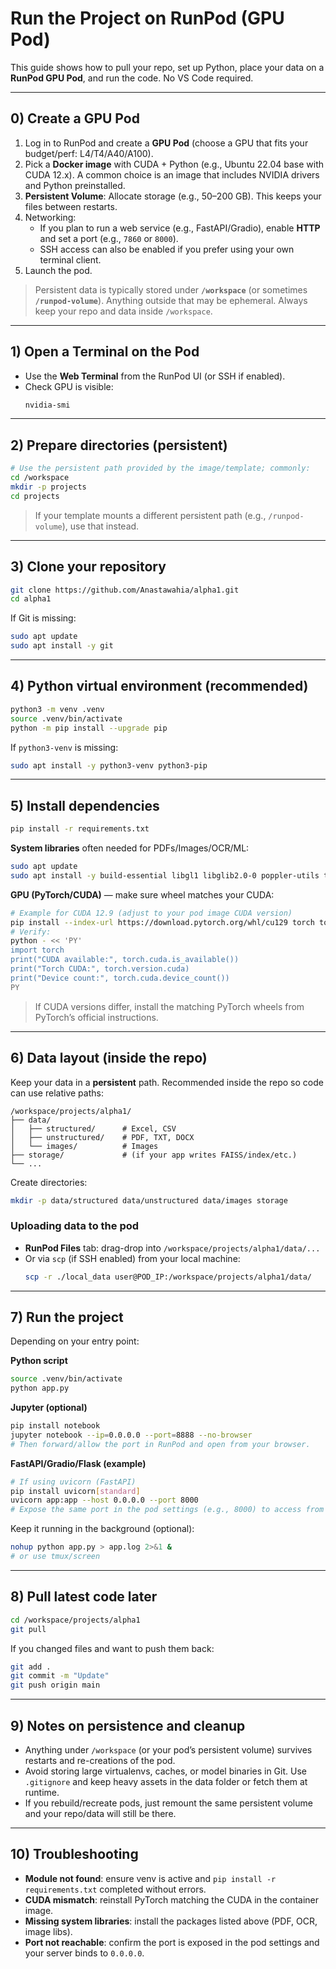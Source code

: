 # Run the Project on RunPod (GPU Pod)

This guide shows how to pull your repo, set up Python, place your data on a **RunPod GPU Pod**, and run the code. No VS Code required.

---

## 0) Create a GPU Pod
1. Log in to RunPod and create a **GPU Pod** (choose a GPU that fits your budget/perf: L4/T4/A40/A100).
2. Pick a **Docker image** with CUDA + Python (e.g., Ubuntu 22.04 base with CUDA 12.x). A common choice is an image that includes NVIDIA drivers and Python preinstalled.
3. **Persistent Volume**: Allocate storage (e.g., 50–200 GB). This keeps your files between restarts.
4. Networking:
   - If you plan to run a web service (e.g., FastAPI/Gradio), enable **HTTP** and set a port (e.g., `7860` or `8000`).
   - SSH access can also be enabled if you prefer using your own terminal client.
5. Launch the pod.

> Persistent data is typically stored under **`/workspace`** (or sometimes **`/runpod-volume`**). Anything outside that may be ephemeral. Always keep your repo and data inside `/workspace`.

---

## 1) Open a Terminal on the Pod
- Use the **Web Terminal** from the RunPod UI (or SSH if enabled).
- Check GPU is visible:
  ```bash
  nvidia-smi
  ```

---

## 2) Prepare directories (persistent)
```bash
# Use the persistent path provided by the image/template; commonly:
cd /workspace
mkdir -p projects
cd projects
```

> If your template mounts a different persistent path (e.g., `/runpod-volume`), use that instead.

---

## 3) Clone your repository
```bash
git clone https://github.com/Anastawahia/alpha1.git
cd alpha1
```

If Git is missing:
```bash
sudo apt update
sudo apt install -y git
```

---

## 4) Python virtual environment (recommended)
```bash
python3 -m venv .venv
source .venv/bin/activate
python -m pip install --upgrade pip
```

If `python3-venv` is missing:
```bash
sudo apt install -y python3-venv python3-pip
```

---

## 5) Install dependencies
```bash
pip install -r requirements.txt
```

**System libraries** often needed for PDFs/Images/OCR/ML:
```bash
sudo apt update
sudo apt install -y build-essential libgl1 libglib2.0-0 poppler-utils tesseract-ocr
```

**GPU (PyTorch/CUDA)** — make sure wheel matches your CUDA:
```bash
# Example for CUDA 12.9 (adjust to your pod image CUDA version)
pip install --index-url https://download.pytorch.org/whl/cu129 torch torchvision torchaudio
# Verify:
python - << 'PY'
import torch
print("CUDA available:", torch.cuda.is_available())
print("Torch CUDA:", torch.version.cuda)
print("Device count:", torch.cuda.device_count())
PY
```

> If CUDA versions differ, install the matching PyTorch wheels from PyTorch’s official instructions.

---

## 6) Data layout (inside the repo)
Keep your data in a **persistent** path. Recommended inside the repo so code can use relative paths:

```
/workspace/projects/alpha1/
├── data/
│   ├── structured/      # Excel, CSV
│   ├── unstructured/    # PDF, TXT, DOCX
│   └── images/          # Images
├── storage/             # (if your app writes FAISS/index/etc.)
└── ...
```

Create directories:
```bash
mkdir -p data/structured data/unstructured data/images storage
```

### Uploading data to the pod
- **RunPod Files** tab: drag-drop into `/workspace/projects/alpha1/data/...`
- Or via `scp` (if SSH enabled) from your local machine:
  ```bash
  scp -r ./local_data user@POD_IP:/workspace/projects/alpha1/data/
  ```

---

## 7) Run the project
Depending on your entry point:

**Python script**
```bash
source .venv/bin/activate
python app.py
```

**Jupyter (optional)**
```bash
pip install notebook
jupyter notebook --ip=0.0.0.0 --port=8888 --no-browser
# Then forward/allow the port in RunPod and open from your browser.
```

**FastAPI/Gradio/Flask (example)**
```bash
# If using uvicorn (FastAPI)
pip install uvicorn[standard]
uvicorn app:app --host 0.0.0.0 --port 8000
# Expose the same port in the pod settings (e.g., 8000) to access from your browser.
```

Keep it running in the background (optional):
```bash
nohup python app.py > app.log 2>&1 &
# or use tmux/screen
```

---

## 8) Pull latest code later
```bash
cd /workspace/projects/alpha1
git pull
```

If you changed files and want to push them back:
```bash
git add .
git commit -m "Update"
git push origin main
```

---

## 9) Notes on persistence and cleanup
- Anything under `/workspace` (or your pod’s persistent volume) survives restarts and re-creations of the pod.
- Avoid storing large virtualenvs, caches, or model binaries in Git. Use `.gitignore` and keep heavy assets in the data folder or fetch them at runtime.
- If you rebuild/recreate pods, just remount the same persistent volume and your repo/data will still be there.

---

## 10) Troubleshooting
- **Module not found**: ensure venv is active and `pip install -r requirements.txt` completed without errors.
- **CUDA mismatch**: reinstall PyTorch matching the CUDA in the container image.
- **Missing system libraries**: install the packages listed above (PDF, OCR, image libs).
- **Port not reachable**: confirm the port is exposed in the pod settings and your server binds to `0.0.0.0`.
